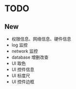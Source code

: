 # TODO

## New

* 权限信息、网络信息、硬件信息
* log 监控
* network 监控
* database 增删改查
* UI 取色
* UI 控件信息
* UI 标度尺
* UI 控件边框